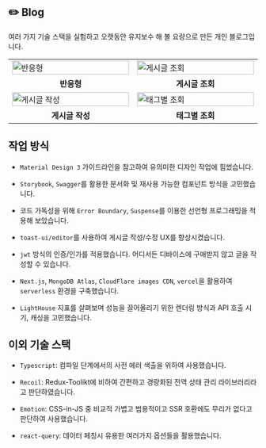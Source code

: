 ## ✏️ Blog

여러 가지 기술 스택을 실험하고 오랫동안 유지보수 해 볼 요량으로 만든 개인 블로그입니다.

<table>
  <tr>
    <td width="350px">
        <img src=".packages/front/public/static/readme/responsive.gif" style="width: 100%; height: auto;" alt="반응형"/>
    </td>
    <td width="350px">
        <img src=".packages/front/public/static/readme/read.gif" style="width: 100%; height: auto;" alt="게시글 조회"/>
    </td>
  </tr>
  <tr>
    <td rowspan="1" align="center">
        <b>반응형</b>
    </td>
    <td rowspan="1" align="center">
        <b>게시글 조회</b>
    </td>
  </tr>
  <tr>
    <td width="350px">
        <img src=".packages/front/public/static/readme/create.gif" style="width: 100%; height: auto;" alt="게시글 작성"/>
    </td>
    <td width="350px">
        <img src=".packages/front/public/static/readme/tag.gif" style="width: 100%; height: auto;" alt="태그별 조회"/>
    </td>
  </tr>
  <tr>
    <td rowspan="1" align="center">
        <b>게시글 작성</b>
    </td>
    <td rowspan="1" align="center">
        <b>태그별 조회</b>
    </td>
  </tr>
</table>

## 작업 방식

- `Material Design 3` 가이드라인을 참고하여 유의미한 디자인 작업에 힘썼습니다.

- `Storybook`, `Swagger`를 활용한 문서화 및 재사용 가능한 컴포넌트 방식을 고민했습니다.

- 코드 가독성을 위해 `Error Boundary`, `Suspense`를 이용한 선언형 프로그래밍을 적용해 보았습니다.

- `toast-ui/editor`를 사용하여 게시글 작성/수정 UX를 향상시켰습니다.

- `jwt` 방식의 인증/인가를 적용했습니다. 어디서든 디바이스에 구애받지 않고 글을 작성할 수 있습니다.

- `Next.js`, `MongoDB Atlas`, `CloudFlare images CDN`, `vercel`을 활용하여 `serverless` 환경을 구축했습니다.

- `LightHouse` 지표를 살펴보며 성능을 끌어올리기 위한 렌더링 방식과 API 호출 시기, 캐싱을 고민했습니다.

## 이외 기술 스택

- `Typescript`: 컴파일 단계에서의 사전 에러 색출을 위하여 사용했습니다.

- `Recoil`: Redux-Toolikt에 비하여 간편하고 경량화된 전역 상태 관리 라이브러리라고 판단하였습니다.

- `Emotion`: CSS-in-JS 중 비교적 가볍고 범용적이고 SSR 호환에도 무리가 없다고 판단하여 사용했습니다.

- `react-query`: 데이터 페칭시 유용한 여러가지 옵션들을 활용했습니다.

